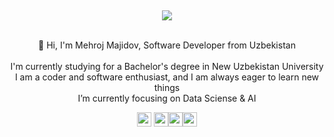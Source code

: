<h1 align="center" style="margin: 0px; padding: 0px;" >
	<a href="https://git.io/typing-svg">
		<img style="vertical-align: top; padding: 5px 0px 0px 0px;" src="https://readme-typing-svg.herokuapp.com?font=Exo+2&weight=800&duration=3000&pause=1000&color=7172F7&center=true&size=30&lines=This+is+Mehroj+Majidov;Hey%2C+I'm+Mehroj+Majidov"/>
	</a>
</h1>
<br>
<p align="center" >
  👋 Hi, I'm Mehroj Majidov, Software Developer from Uzbekistan
  <br>
  <br>
   I'm currently studying for a Bachelor's degree in New Uzbekistan University
  <br>
   I am a coder and software enthusiast, and I am always eager to learn new things 
  <br>
   I’m currently focusing on Data Sciense & AI
  <br>
</p>
<p align="center"> <a href="https://www.linkedin.com/in/mehroj-r/"><img src="https://img.shields.io/badge/linkedin-%230077B5.svg?&style=for-the-badge&logo=linkedin&logoColor=white" height=23></a> <a href="mailto:mekhrojmajidov@gmail.com"><img src="https://img.shields.io/badge/Gmail-D14836?style=for-the-badge&logo=gmail&logoColor=white" height=23></a><a href="https://github.com/mehroj-r/"><img src="https://img.shields.io/badge/GitHub-100000?style=for-the-badge&logo=github&logoColor=white" height=23></a><a href="https://t.me/r_mekhroj"><img src="https://img.shields.io/badge/Telegram-2CA5E0?style=for-the-badge&logo=telegram&logoColor=white" height=23></a></p>
